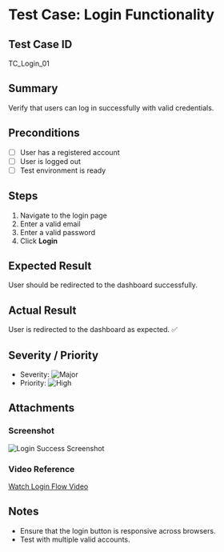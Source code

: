 # Test Case: Login Functionality

## Test Case ID
TC_Login_01

## Summary
Verify that users can log in successfully with valid credentials.

## Preconditions
- [ ] User has a registered account
- [ ] User is logged out
- [ ] Test environment is ready

## Steps
1. Navigate to the login page
2. Enter a valid email
3. Enter a valid password
4. Click **Login**

## Expected Result
User should be redirected to the dashboard successfully.

## Actual Result
User is redirected to the dashboard as expected. ✅

## Severity / Priority
- Severity: ![Major](https://img.shields.io/badge/Severity-Major-red)
- Priority: ![High](https://img.shields.io/badge/Priority-High-red)

## Attachments
### Screenshot
![Login Success Screenshot](../../06_Attachments/LoginFlow.gif)

### Video Reference
[Watch Login Flow Video](../../06_Attachments/LoginFlow.mp4)

## Notes
- Ensure that the login button is responsive across browsers.
- Test with multiple valid accounts.
